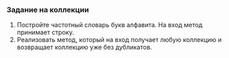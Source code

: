 ### Задание на коллекции

1) Постройте частотный словарь букв алфавита. На вход метод принимает строку.
2) Реализовать метод, который на вход получает любую коллекцию и возвращает коллекцию уже без дубликатов.
